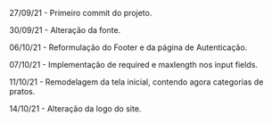 27/09/21 - Primeiro commit do projeto.

30/09/21 - Alteração da fonte.

06/10/21 - Reformulação do Footer e da página de Autenticação.

07/10/21 - Implementação de required e maxlength nos input fields.

11/10/21 - Remodelagem da tela inicial, contendo agora categorias de pratos.

14/10/21 - Alteração da logo do site.

